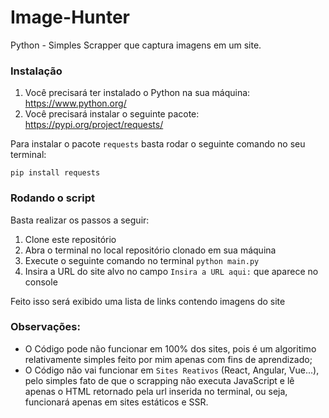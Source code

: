 # Image-Hunter
 Python - Simples Scrapper que captura imagens em um site.

### Instalação
1. Você precisará ter instalado o Python na sua máquina: https://www.python.org/
2. Você precisará instalar o seguinte pacote: https://pypi.org/project/requests/

Para instalar o pacote `requests` basta rodar o seguinte comando no seu terminal:

	pip install requests

### Rodando o script
Basta realizar os passos a seguir:
1. Clone este repositório
2. Abra o terminal no local repositório clonado em sua máquina
3. Execute o seguinte comando no terminal `python main.py`
4. Insira a URL do site alvo no campo `Insira a URL aqui:` que aparece no console

Feito isso será exibido uma lista de links contendo imagens do site

### Observações:
* O Código pode não funcionar em 100% dos sites, pois é um algoritimo relativamente simples feito por mim apenas com fins de aprendizado;
* O Código não vai funcionar em `Sites Reativos` (React, Angular, Vue...), pelo simples fato de que o scrapping não executa JavaScript e lê apenas o HTML retornado pela url inserida no terminal, ou seja, funcionará apenas em sites estáticos e SSR.